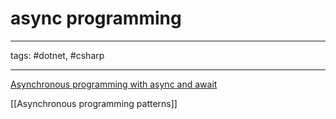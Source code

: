 # async programming

---

tags: #dotnet, #csharp

---

[Asynchronous programming with async and await](https://learn.microsoft.com/en-us/dotnet/csharp/programming-guide/concepts/async/)

[[Asynchronous programming patterns]]
